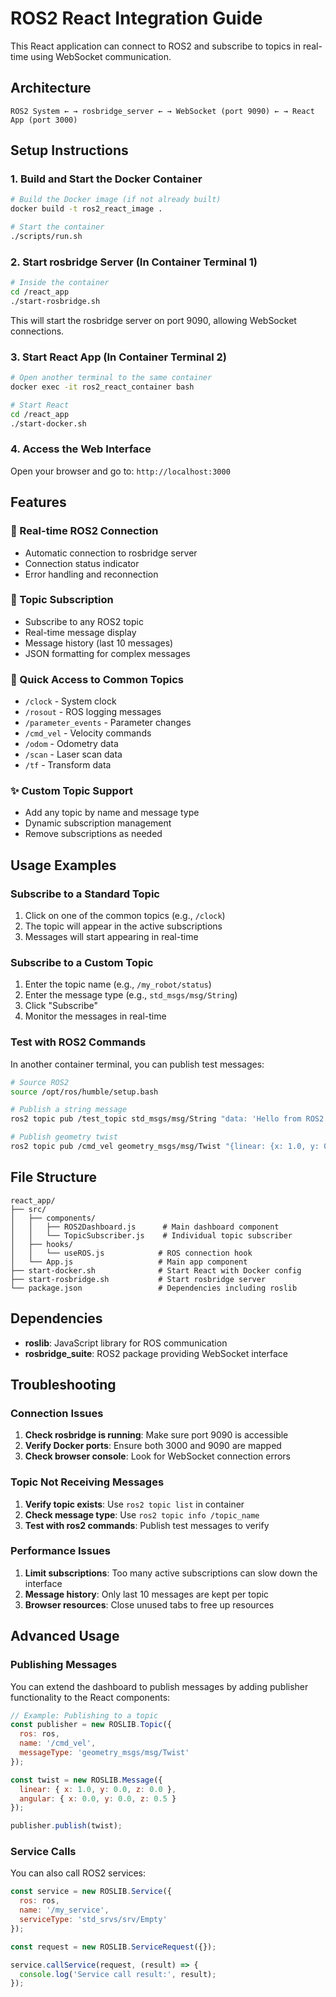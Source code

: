 # ROS2 React Integration Guide

This React application can connect to ROS2 and subscribe to topics in real-time using WebSocket communication.

## Architecture

```
ROS2 System ← → rosbridge_server ← → WebSocket (port 9090) ← → React App (port 3000)
```

## Setup Instructions

### 1. Build and Start the Docker Container

```bash
# Build the Docker image (if not already built)
docker build -t ros2_react_image .

# Start the container
./scripts/run.sh
```

### 2. Start rosbridge Server (In Container Terminal 1)

```bash
# Inside the container
cd /react_app
./start-rosbridge.sh
```

This will start the rosbridge server on port 9090, allowing WebSocket connections.

### 3. Start React App (In Container Terminal 2)

```bash
# Open another terminal to the same container
docker exec -it ros2_react_container bash

# Start React
cd /react_app
./start-docker.sh
```

### 4. Access the Web Interface

Open your browser and go to: `http://localhost:3000`

## Features

### 🔗 Real-time ROS2 Connection
- Automatic connection to rosbridge server
- Connection status indicator
- Error handling and reconnection

### 📡 Topic Subscription
- Subscribe to any ROS2 topic
- Real-time message display
- Message history (last 10 messages)
- JSON formatting for complex messages

### 🚀 Quick Access to Common Topics
- `/clock` - System clock
- `/rosout` - ROS logging messages  
- `/parameter_events` - Parameter changes
- `/cmd_vel` - Velocity commands
- `/odom` - Odometry data
- `/scan` - Laser scan data
- `/tf` - Transform data

### ✨ Custom Topic Support
- Add any topic by name and message type
- Dynamic subscription management
- Remove subscriptions as needed

## Usage Examples

### Subscribe to a Standard Topic

1. Click on one of the common topics (e.g., `/clock`)
2. The topic will appear in the active subscriptions
3. Messages will start appearing in real-time

### Subscribe to a Custom Topic

1. Enter the topic name (e.g., `/my_robot/status`)
2. Enter the message type (e.g., `std_msgs/msg/String`)
3. Click "Subscribe"
4. Monitor the messages in real-time

### Test with ROS2 Commands

In another container terminal, you can publish test messages:

```bash
# Source ROS2
source /opt/ros/humble/setup.bash

# Publish a string message
ros2 topic pub /test_topic std_msgs/msg/String "data: 'Hello from ROS2!'" --once

# Publish geometry twist
ros2 topic pub /cmd_vel geometry_msgs/msg/Twist "{linear: {x: 1.0, y: 0.0, z: 0.0}, angular: {x: 0.0, y: 0.0, z: 0.5}}" --once
```

## File Structure

```
react_app/
├── src/
│   ├── components/
│   │   ├── ROS2Dashboard.js      # Main dashboard component
│   │   └── TopicSubscriber.js    # Individual topic subscriber
│   ├── hooks/
│   │   └── useROS.js            # ROS connection hook
│   └── App.js                   # Main app component
├── start-docker.sh              # Start React with Docker config
├── start-rosbridge.sh           # Start rosbridge server
└── package.json                 # Dependencies including roslib
```

## Dependencies

- **roslib**: JavaScript library for ROS communication
- **rosbridge_suite**: ROS2 package providing WebSocket interface

## Troubleshooting

### Connection Issues

1. **Check rosbridge is running**: Make sure port 9090 is accessible
2. **Verify Docker ports**: Ensure both 3000 and 9090 are mapped
3. **Check browser console**: Look for WebSocket connection errors

### Topic Not Receiving Messages

1. **Verify topic exists**: Use `ros2 topic list` in container
2. **Check message type**: Use `ros2 topic info /topic_name`
3. **Test with ros2 commands**: Publish test messages to verify

### Performance Issues

1. **Limit subscriptions**: Too many active subscriptions can slow down the interface
2. **Message history**: Only last 10 messages are kept per topic
3. **Browser resources**: Close unused tabs to free up resources

## Advanced Usage

### Publishing Messages

You can extend the dashboard to publish messages by adding publisher functionality to the React components:

```javascript
// Example: Publishing to a topic
const publisher = new ROSLIB.Topic({
  ros: ros,
  name: '/cmd_vel',
  messageType: 'geometry_msgs/msg/Twist'
});

const twist = new ROSLIB.Message({
  linear: { x: 1.0, y: 0.0, z: 0.0 },
  angular: { x: 0.0, y: 0.0, z: 0.5 }
});

publisher.publish(twist);
```

### Service Calls

You can also call ROS2 services:

```javascript
const service = new ROSLIB.Service({
  ros: ros,
  name: '/my_service',
  serviceType: 'std_srvs/srv/Empty'
});

const request = new ROSLIB.ServiceRequest({});

service.callService(request, (result) => {
  console.log('Service call result:', result);
});
``` 